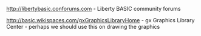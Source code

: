 http://libertybasic.conforums.com - Liberty BASIC community forums

http://basic.wikispaces.com/gxGraphicsLibraryHome - gx Graphics Library Center - perhaps we should use this on drawing the graphics